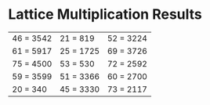 # Lattice Multiplication Results

|   |   |   |
|---|---|---|
| 46 = 3542 | 21 = 819 | 52 = 3224 |
| 61 = 5917 | 25 = 1725 | 69 = 3726 |
| 75 = 4500 | 53 = 530 | 72 = 2592 |
| 59 = 3599 | 51 = 3366 | 60 = 2700 |
| 20 = 340 | 45 = 3330 | 73 = 2117 |
